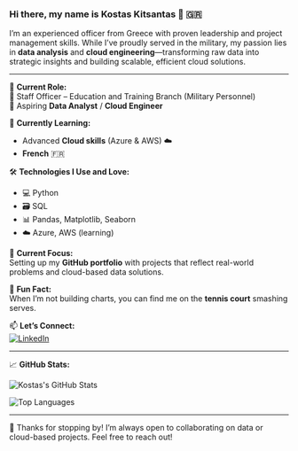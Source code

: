 ### Hi there, my name is Kostas Kitsantas 👋 🇬🇷

I’m an experienced officer from Greece with proven leadership and project management skills. While I’ve proudly served in the military, my passion lies in **data analysis** and **cloud engineering**—transforming raw data into strategic insights and building scalable, efficient cloud solutions.

---

🔭 **Current Role:**  
📍 Staff Officer – Education and Training Branch (Military Personnel)  
🎯 Aspiring **Data Analyst** / **Cloud Engineer**

🌱 **Currently Learning:**  
- Advanced **Cloud skills** (Azure & AWS) ☁️  
- **French** 🇫🇷

🛠️ **Technologies I Use and Love:**  
- 💻 Python  
- 🗃️ SQL  
- 📊 Pandas, Matplotlib, Seaborn  
- ☁️ Azure, AWS (learning)

📂 **Current Focus:**  
Setting up my **GitHub portfolio** with projects that reflect real-world problems and cloud-based data solutions.

🎾 **Fun Fact:**  
When I’m not building charts, you can find me on the **tennis court** smashing serves.

📫 **Let’s Connect:**  
[![LinkedIn](https://img.shields.io/badge/LinkedIn-blue?logo=linkedin&style=for-the-badge)](https://www.linkedin.com/in/konstantinos-kitsantas/)

---

📈 **GitHub Stats:**

![Kostas's GitHub Stats](https://github-readme-stats.vercel.app/api?username=your-github-username&show_icons=true&theme=default)

![Top Languages](https://github-readme-stats.vercel.app/api/top-langs/?username=your-github-username&layout=compact)

---

🌟 Thanks for stopping by! I’m always open to collaborating on data or cloud-based projects. Feel free to reach out!
